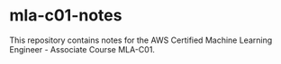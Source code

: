 # mla-c01-notes
This repository contains notes for the AWS Certified Machine Learning Engineer - Associate Course MLA-C01.
